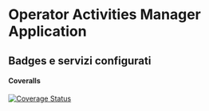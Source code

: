 # Operator Activities Manager Application

## Badges e servizi configurati

#### Coveralls

[![Coverage Status](https://coveralls.io/repos/github/cerullosalvatore/operatoractivitiesmanager/badge.svg?branch=configuration)](https://coveralls.io/github/cerullosalvatore/operatoractivitiesmanager?branch=configuration)



